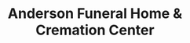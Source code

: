 ---
title: "Anderson Funeral Home & Cremation Center"
url: /windsor/anderson-funeral-home-und-cremation-center/
shop: Bestattungen
---